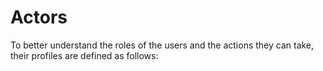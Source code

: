 # Actors

To better understand the roles of the users and the actions they can take,
 their profiles are defined as follows:
